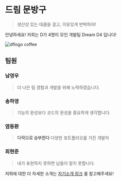 # 드림 문방구
> 생산성 있는 태클을 걸고, 이유있게 반박하자!

안녕하세요! 저희는 D가 4명이 모인 개발팀 Dream D4 입니다!

![dflogo coffee](https://user-images.githubusercontent.com/20200204/128799295-5f74841b-c0da-4372-ad24-81791e979fea.png)

## 팀원
### 남영우
> 더 나은 팀 경험과 개발을 위해 노력하겠습니다.

### 송하영
> 기능의 완성보다 코드의 완성을 중요하게 생각합니다.
### 염동환
> **다작으로 승부한다** 다양한 포트폴리오를 가진 개발자

### 최현준
> 내가 표현하지 못하면 남들이 알지 못합니다.

저희에 대한 더 자세한 소개는 [자기소개 링크](https://github.com/woowa-techcamp-2021/store-8/wiki/자기소개) 를 참고해주세요!